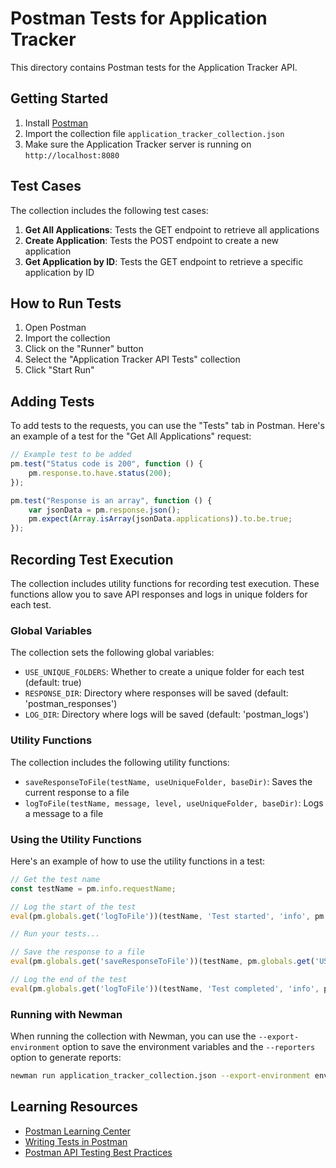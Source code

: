 # Postman Tests for Application Tracker

This directory contains Postman tests for the Application Tracker API.

## Getting Started

1. Install [Postman](https://www.postman.com/downloads/)
2. Import the collection file `application_tracker_collection.json`
3. Make sure the Application Tracker server is running on `http://localhost:8080`

## Test Cases

The collection includes the following test cases:

1. **Get All Applications**: Tests the GET endpoint to retrieve all applications
2. **Create Application**: Tests the POST endpoint to create a new application
3. **Get Application by ID**: Tests the GET endpoint to retrieve a specific application by ID

## How to Run Tests

1. Open Postman
2. Import the collection
3. Click on the "Runner" button
4. Select the "Application Tracker API Tests" collection
5. Click "Start Run"

## Adding Tests

To add tests to the requests, you can use the "Tests" tab in Postman. Here's an example of a test for the "Get All Applications" request:

```javascript
// Example test to be added
pm.test("Status code is 200", function () {
    pm.response.to.have.status(200);
});

pm.test("Response is an array", function () {
    var jsonData = pm.response.json();
    pm.expect(Array.isArray(jsonData.applications)).to.be.true;
});
```

## Recording Test Execution

The collection includes utility functions for recording test execution. These functions allow you to save API responses and logs in unique folders for each test.

### Global Variables

The collection sets the following global variables:

- `USE_UNIQUE_FOLDERS`: Whether to create a unique folder for each test (default: true)
- `RESPONSE_DIR`: Directory where responses will be saved (default: 'postman_responses')
- `LOG_DIR`: Directory where logs will be saved (default: 'postman_logs')

### Utility Functions

The collection includes the following utility functions:

- `saveResponseToFile(testName, useUniqueFolder, baseDir)`: Saves the current response to a file
- `logToFile(testName, message, level, useUniqueFolder, baseDir)`: Logs a message to a file

### Using the Utility Functions

Here's an example of how to use the utility functions in a test:

```javascript
// Get the test name
const testName = pm.info.requestName;

// Log the start of the test
eval(pm.globals.get('logToFile'))(testName, 'Test started', 'info', pm.globals.get('USE_UNIQUE_FOLDERS'), pm.globals.get('LOG_DIR'));

// Run your tests...

// Save the response to a file
eval(pm.globals.get('saveResponseToFile'))(testName, pm.globals.get('USE_UNIQUE_FOLDERS'), pm.globals.get('RESPONSE_DIR'));

// Log the end of the test
eval(pm.globals.get('logToFile'))(testName, 'Test completed', 'info', pm.globals.get('USE_UNIQUE_FOLDERS'), pm.globals.get('LOG_DIR'));
```

### Running with Newman

When running the collection with Newman, you can use the `--export-environment` option to save the environment variables and the `--reporters` option to generate reports:

```bash
newman run application_tracker_collection.json --export-environment environment.json --reporters cli,json,html --reporter-json-export results/json-report.json --reporter-html-export results/html-report.html
```

## Learning Resources

- [Postman Learning Center](https://learning.postman.com/)
- [Writing Tests in Postman](https://learning.postman.com/docs/writing-scripts/test-scripts/)
- [Postman API Testing Best Practices](https://blog.postman.com/api-testing-best-practices/)
